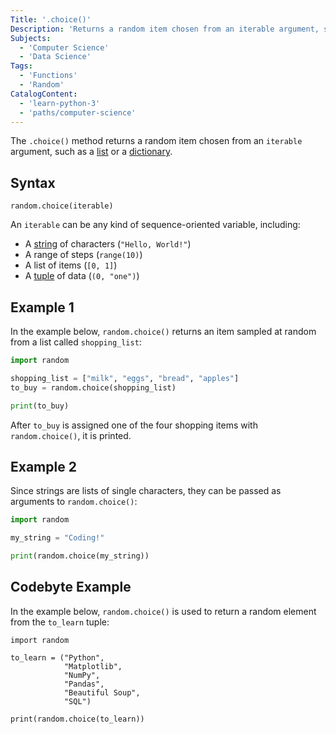 ```yaml
---
Title: '.choice()'
Description: 'Returns a random item chosen from an iterable argument, such as a list or a dictionary.'
Subjects:
  - 'Computer Science'
  - 'Data Science'
Tags:
  - 'Functions'
  - 'Random'
CatalogContent:
  - 'learn-python-3'
  - 'paths/computer-science'
---
```


The `.choice()` method returns a random item chosen from an `iterable` argument, such as a [list](https://www.codecademy.com/resources/docs/python/lists) or a [dictionary](https://www.codecademy.com/resources/docs/python/dictionaries).

## Syntax

```pseudo
random.choice(iterable)
```

An `iterable` can be any kind of sequence-oriented variable, including:

- A [string](https://www.codecademy.com/resources/docs/python/strings) of characters (`"Hello, World!"`)
- A range of steps (`range(10)`)
- A list of items (`[0, 1]`)
- A [tuple](https://www.codecademy.com/resources/docs/python/tuples) of data (`(0, "one")`)

## Example 1

In the example below, `random.choice()` returns an item sampled at random from a list called `shopping_list`:

```py
import random

shopping_list = ["milk", "eggs", "bread", "apples"]
to_buy = random.choice(shopping_list)

print(to_buy)
```

After `to_buy` is assigned one of the four shopping items with `random.choice()`, it is printed.

## Example 2

Since strings are lists of single characters, they can be passed as arguments to `random.choice()`:

```py
import random

my_string = "Coding!"

print(random.choice(my_string))
```

## Codebyte Example

In the example below, `random.choice()` is used to return a random element from the `to_learn` tuple:

```codebyte/python
import random

to_learn = ("Python",
            "Matplotlib",
            "NumPy",
            "Pandas",
            "Beautiful Soup",
            "SQL")

print(random.choice(to_learn))
```
